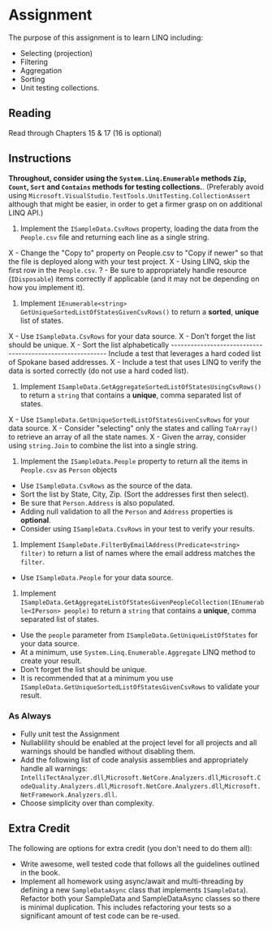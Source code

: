 # Assignment

The purpose of this assignment is to learn LINQ including:

- Selecting (projection)
- Filtering
- Aggregation
- Sorting
- Unit testing collections.

## Reading

Read through Chapters 15 & 17 (16 is optional)

## Instructions

**Throughout, consider using the `System.Linq.Enumerable` methods `Zip`, `Count`, `Sort` and `Contains` methods for testing collections.**.  (Preferably avoid using `Microsoft.VisualStudio.TestTools.UnitTesting.CollectionAssert` although that might be easier, in order to get a firmer grasp on on additional LINQ API.)

1. Implement the `ISampleData.CsvRows` property, loading the data from the `People.csv` file and returning each line as a single string.

X - Change the "Copy to" property on People.csv to "Copy if newer" so that the file is deployed along with your test project.
X - Using LINQ, skip the first row in the `People.csv`.
? - Be sure to appropriately handle resource (`IDisposable`) items correctly if applicable (and it may not be depending on how you implement it).

1. Implement `IEnumerable<string> GetUniqueSortedListOfStatesGivenCsvRows()` to return a **sorted**, **unique** list of states.

X - Use `ISampleData.CsvRows` for your data source.
X - Don't forget the list should be unique.
X - Sort the list alphabetically
---------------------------------------------------------- Include a test that leverages a hard coded list of Spokane based addresses.
X - Include a test that uses LINQ to verify the data is sorted correctly (do not use a hard coded list).

1. Implement `ISampleData.GetAggregateSortedListOfStatesUsingCsvRows()` to return a `string` that contains a **unique**, comma separated list of states.

X - Use `ISampleData.GetUniqueSortedListOfStatesGivenCsvRows` for your data source.
X - Consider "selecting" only the states and calling `ToArray()` to retrieve an array of all the state names.
X - Given the array, consider using `string.Join` to combine the list into a single string.

1. Implement the `ISampleData.People` property to return all the items in `People.csv` as `Person` objects

- Use `ISampleData.CsvRows` as the source of the data.
- Sort the list by State, City, Zip. (Sort the addresses first then select).
- Be sure that `Person.Address` is also populated.
- Adding null validation to all the `Person` and `Address` properties is **optional**.
- Consider using `ISampleData.CsvRows` in your test to verify your results.

1. Implement `ISampleDate.FilterByEmailAddress(Predicate<string> filter)` to return a list of names where the email address matches the `filter`.

- Use `ISampleData.People` for your data source.

1. Implement `ISampleData.GetAggregateListOfStatesGivenPeopleCollection(IEnumerable<IPerson> people)` to return a `string` that contains a **unique**, comma separated list of states.

- Use the `people` parameter from `ISampleData.GetUniqueListOfStates` for your data source.
- At a minimum, use `System.Linq.Enumerable.Aggregate` LINQ method to create your result.
- Don't forget the list should be unique.
- It is recommended that at a minimum you use `ISampleData.GetUniqueSortedListOfStatesGivenCsvRows` to validate your result.

### As Always

- Fully unit test the Assignment
- Nullablility should be enabled at the project level for all projects and all warnings should be handled without disabling them.
- Add the following list of code analysis assemblies and appropriately handle all warnings: `IntelliTectAnalyzer.dll`,`Microsoft.NetCore.Analyzers.dll`,`Microsoft.CodeQuality.Analyzers.dll`,`Microsoft.NetCore.Analyzers.dll`,`Microsoft.NetFramework.Analyzers.dll`. 
- Choose simplicity over than complexity.

## Extra Credit

The following are options for extra credit (you don't need to do them all):

- Write awesome, well tested code that follows all the guidelines outlined in the book.
- Implement all homework using async/await and multi-threading by defining a new `SampleDataAsync` class that implements `ISampleData`). Refactor both your SampleData and SampleDataAsync classes so there is minimal duplication.  This includes refactoring your tests so a significant amount of test code can be re-used.
